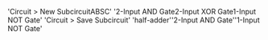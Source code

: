 'Circuit > New SubcircuitABSC'
'2-Input AND Gate2-Input XOR Gate1-Input NOT Gate'
'Circuit > Save Subcircuit'
'half-adder''2-Input AND Gate''1-Input NOT Gate'
